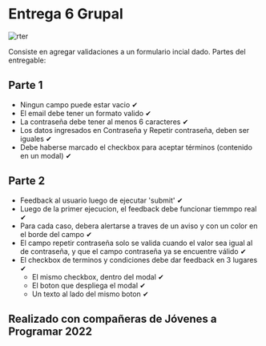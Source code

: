 # Entrega 6 Grupal

![rter](https://user-images.githubusercontent.com/104522465/205457188-be1c7e58-45a4-4f45-aebf-8c93d64c5e04.PNG)

Consiste en agregar validaciones  a un formulario incial dado.
Partes del entregable:

## Parte 1
  - Ningun campo puede estar vacio ✔
  - El email debe tener un formato valido ✔
  - La contraseña debe tener al menos 6 caracteres ✔
  - Los datos ingresados en Contraseña y Repetir contraseña, deben ser iguales ✔
  - Debe haberse marcado el checkbox para aceptar términos (contenido en un modal) ✔
  
## Parte 2
  - Feedback al usuario luego de ejecutar 'submit' ✔
  - Luego de la primer ejecucion, el feedback debe funcionar tiemmpo real ✔
  - Para cada caso, debera alertarse a traves de un aviso y con un color en el borde del campo ✔
  - El campo repetir contraseña solo se valida cuando el valor sea igual al de contraseña,
    y que el campo contraseña ya se encuentre válido ✔
  - El checkbox de terminos y condiciones debe dar feedback en 3 lugares ✔
    - El mismo checkbox, dentro del modal ✔
    - El boton que despliega el modal ✔
    - Un texto al lado del mismo boton ✔
    
## Realizado con compañeras de Jóvenes a Programar 2022 ##
    
